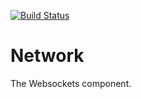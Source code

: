 [![Build Status](https://travis-ci.org/SoPra-Team-10/Network.svg?branch=master)](https://travis-ci.org/SoPra-Team-10/Network)
# Network
The Websockets component.
